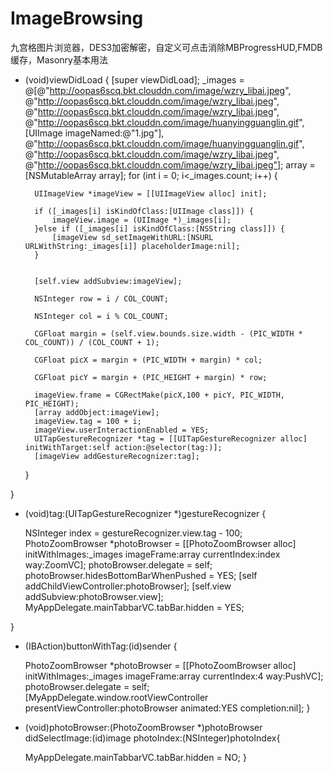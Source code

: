 # ImageBrowsing
九宫格图片浏览器，DES3加密解密，自定义可点击消除MBProgressHUD,FMDB缓存，Masonry基本用法


- (void)viewDidLoad {
    [super viewDidLoad];
    _images = @[@"http://oopas6scq.bkt.clouddn.com/image/wzry_libai.jpeg",
                @"http://oopas6scq.bkt.clouddn.com/image/wzry_libai.jpeg",
                @"http://oopas6scq.bkt.clouddn.com/image/wzry_libai.jpeg",
                @"http://oopas6scq.bkt.clouddn.com/image/huanyingguanglin.gif",
                [UIImage imageNamed:@"1.jpg"],
                @"http://oopas6scq.bkt.clouddn.com/image/huanyingguanglin.gif",
                @"http://oopas6scq.bkt.clouddn.com/image/wzry_libai.jpeg",
                @"http://oopas6scq.bkt.clouddn.com/image/wzry_libai.jpeg"];
    array = [NSMutableArray array];
    for (int i = 0; i<_images.count; i++) {
        
        UIImageView *imageView = [[UIImageView alloc] init];
        
        if ([_images[i] isKindOfClass:[UIImage class]]) {
            imageView.image = (UIImage *)_images[i];
        }else if ([_images[i] isKindOfClass:[NSString class]]) {
            [imageView sd_setImageWithURL:[NSURL URLWithString:_images[i]] placeholderImage:nil];
        }
        
        
        [self.view addSubview:imageView];
        
        NSInteger row = i / COL_COUNT;
        
        NSInteger col = i % COL_COUNT;
        
        CGFloat margin = (self.view.bounds.size.width - (PIC_WIDTH * COL_COUNT)) / (COL_COUNT + 1);
        
        CGFloat picX = margin + (PIC_WIDTH + margin) * col;
        
        CGFloat picY = margin + (PIC_HEIGHT + margin) * row;
        
        imageView.frame = CGRectMake(picX,100 + picY, PIC_WIDTH, PIC_HEIGHT);
        [array addObject:imageView];
        imageView.tag = 100 + i;
        imageView.userInteractionEnabled = YES;
        UITapGestureRecognizer *tag = [[UITapGestureRecognizer alloc] initWithTarget:self action:@selector(tag:)];
        [imageView addGestureRecognizer:tag];
    }
    
    
    
    
}

- (void)tag:(UITapGestureRecognizer *)gestureRecognizer {
   
    NSInteger index = gestureRecognizer.view.tag - 100;
    PhotoZoomBrowser *photoBrowser = [[PhotoZoomBrowser alloc] initWithImages:_images imageFrame:array currentIndex:index way:ZoomVC];
    photoBrowser.delegate = self;
    photoBrowser.hidesBottomBarWhenPushed = YES;
    [self addChildViewController:photoBrowser];
    [self.view addSubview:photoBrowser.view];
    MyAppDelegate.mainTabbarVC.tabBar.hidden = YES;
    
}

- (IBAction)buttonWithTag:(id)sender {
    
    PhotoZoomBrowser *photoBrowser = [[PhotoZoomBrowser alloc] initWithImages:_images imageFrame:array currentIndex:4 way:PushVC];
    photoBrowser.delegate = self;
    [MyAppDelegate.window.rootViewController presentViewController:photoBrowser animated:YES completion:nil];
}


- (void)photoBrowser:(PhotoZoomBrowser *)photoBrowser didSelectImage:(id)image photoIndex:(NSInteger)photoIndex{
    
    MyAppDelegate.mainTabbarVC.tabBar.hidden = NO;
}
